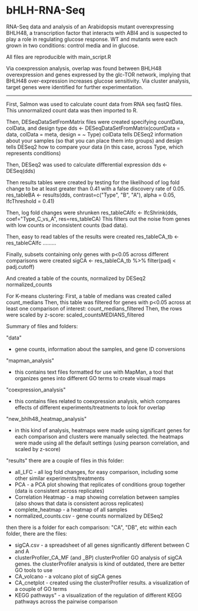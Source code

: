 # bHLH-RNA-Seq
RNA-Seq data and analysis of an Arabidopsis mutant overexpressing BHLH48, a transcription factor that interacts with ABI4 and is suspected to play a role in regulating glucose response. WT and mutants were each grown in two conditions: control media and in glucose.

All files are reproducible with main_script.R

Via coexpression analysis, overlap was found between BHLH48 overexpression and genes expressed by the glc-TOR network, implying that BHLH48 over-expression increases glucose sensitivity.
Via cluster analysis, target genes were identified for further experimentation.

-------------------------------------------------------------------------

First, Salmon was used to calculate count data from RNA seq fastQ files.
This unnormalized count data was then imported to R.

Then, DESeqDataSetFromMatrix files were created specifying countData, colData, and design type
	dds <- DESeqDataSetFromMatrix(countData = data, colData = meta, design = ~ Type)
	colData tells DESeq2 information about your samples (so that you can place them into groups)
	and design tells DESeq2 how to compare your data (in this case, across Type, which represents conditions)

Then, DESeq2 was used to calculate differential expression
	dds <- DESeq(dds)

Then results tables were created by testing for the likelihood of log fold change to be at least greater than 0.41
    with a false discovery rate of 0.05.
	res_tableBA <- results(dds, contrast=c("Type", "B", "A"), alpha = 0.05, lfcThreshold = 0.41)

Then, log fold changes were shrunken
	res_tableCAlfc <- lfcShrink(dds, coef="Type_C_vs_A", res=res_tableCA)
	This filters out the noise from genes with low counts or inconsistent counts (bad data).

Then, easy to read tables of the results were created
	res_tableCA_tb <- res_tableCAlfc .........
	
Finally, subsets containing only genes with p<0.05 across different comparisons were created
	sigCA <- res_tableCA_tb %>%
	filter(padj < padj.cutoff)
	
And created a table of the counts, normalized by DESeq2
	normalized_counts
	
For K-means clustering:
First, a table of medians was created called count_medians
Then, this table was filtered for genes with p<0.05 across at least one comparison of interest: count_medians_filtered
Then, the rows were scaled by z-score: scaled_countsMEDIANS_filtered 

Summary of files and folders:

"data" 
- gene counts, information about the samples, and gene ID conversions

"mapman_analysis" 
- this contains text files formatted for use with MapMan, 
  a tool that organizes genes into different GO terms to create visual maps
  
"coexpression_analysis" 
- this contains files related to coexpression analysis,
  which compares effects of different experiments/treatments to look for overlap
  
"new_bhlh48_heatmap_analysis" 
- in this kind of analysis, heatmaps were made using significant genes for each comparison
  and clusters were manually selected. the heatmaps were made using all the default 
  settings (using pearson correlation, and scaled by z-score)
  
"results"
there are a couple of files in this folder:
- all_LFC - all log fold changes, for easy comparison, including some other similar experiments/treatments
- PCA - a PCA plot showing that replicates of conditions group together (data is consistent across replicates)
- Correlation Heatmap - a map showing correlation between samples (also shows that data is consistent across replicates)
- complete_heatmap - a heatmap of all samples 
- normalized_counts.csv - gene counts normalized by DESeq2

then there is a folder for each comparison: "CA", "DB", etc
within each folder, there are the files:
- sigCA.csv - a spreadsheet of all genes significantly different between C and A
- clusterProfiler_CA_MF (and _BP) clusterProfiler GO analysis of sigCA genes. 
 the clusterProfiler analysis is kind of outdated, there are better GO tools to use
- CA_volcano - a volcano plot of sigCA genes
- CA_cnetplot - created using the clusterProfiler results. a visualization of a couple of GO terms
- KEGG pathways" - a visualization of the regulation of different KEGG pathways across the pairwise comparison




